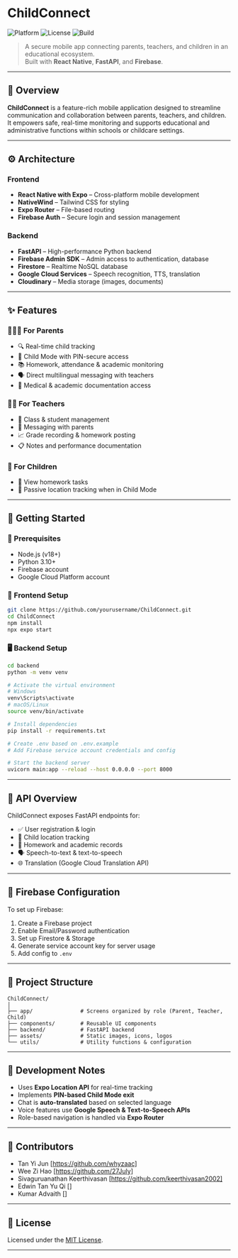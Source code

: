 
# ChildConnect

![Platform](https://img.shields.io/badge/platform-iOS%20%7C%20Android-blue)
![License](https://img.shields.io/badge/license-MIT-green)
![Build](https://img.shields.io/badge/build-passing-brightgreen)

> A secure mobile app connecting parents, teachers, and children in an educational ecosystem.  
> Built with **React Native**, **FastAPI**, and **Firebase**.

---

## 🧠 Overview

**ChildConnect** is a feature-rich mobile application designed to streamline communication and collaboration between parents, teachers, and children. It empowers safe, real-time monitoring and supports educational and administrative functions within schools or childcare settings.

---

## ⚙️ Architecture

### Frontend
- **React Native with Expo** – Cross-platform mobile development
- **NativeWind** – Tailwind CSS for styling
- **Expo Router** – File-based routing
- **Firebase Auth** – Secure login and session management

### Backend
- **FastAPI** – High-performance Python backend
- **Firebase Admin SDK** – Admin access to authentication, database
- **Firestore** – Realtime NoSQL database
- **Google Cloud Services** – Speech recognition, TTS, translation
- **Cloudinary** – Media storage (images, documents)

---

## ✨ Features

### 👨‍👩‍👧 For Parents
- 🔍 Real-time child tracking
- 🧒 Child Mode with PIN-secure access
- 📚 Homework, attendance & academic monitoring
- 🗣️ Direct multilingual messaging with teachers
- 📁 Medical & academic documentation access

### 👩‍🏫 For Teachers
- 🏫 Class & student management
- 💬 Messaging with parents
- 📈 Grade recording & homework posting
- 📋 Notes and performance documentation

### 🧒 For Children
- 📖 View homework tasks
- 📍 Passive location tracking when in Child Mode

---

## 🚀 Getting Started

### 🔧 Prerequisites

- Node.js (v18+)
- Python 3.10+
- Firebase account
- Google Cloud Platform account

### 📱 Frontend Setup

```bash
git clone https://github.com/yourusername/ChildConnect.git
cd ChildConnect
npm install
npx expo start
```

### 🖥️ Backend Setup

```bash
cd backend
python -m venv venv

# Activate the virtual environment
# Windows
venv\Scripts\activate
# macOS/Linux
source venv/bin/activate

# Install dependencies
pip install -r requirements.txt

# Create .env based on .env.example
# Add Firebase service account credentials and config

# Start the backend server
uvicorn main:app --reload --host 0.0.0.0 --port 8000
```

---

## 🔌 API Overview

ChildConnect exposes FastAPI endpoints for:

- ✅ User registration & login
- 📍 Child location tracking
- 📝 Homework and academic records
- 🗣️ Speech-to-text & text-to-speech
- 🌐 Translation (Google Cloud Translation API)

---

## 🔐 Firebase Configuration

To set up Firebase:

1. Create a Firebase project
2. Enable Email/Password authentication
3. Set up Firestore & Storage
4. Generate service account key for server usage
5. Add config to `.env`

---

## 📁 Project Structure

```
ChildConnect/
│
├── app/               # Screens organized by role (Parent, Teacher, Child)
├── components/        # Reusable UI components
├── backend/           # FastAPI backend
├── assets/            # Static images, icons, logos
└── utils/             # Utility functions & configuration
```

---

## 📝 Development Notes

- Uses **Expo Location API** for real-time tracking
- Implements **PIN-based Child Mode exit**
- Chat is **auto-translated** based on selected language
- Voice features use **Google Speech & Text-to-Speech APIs**
- Role-based navigation is handled via **Expo Router**

---

## 👥 Contributors

- Tan Yi Jun [https://github.com/whyzaac]
- Wee Zi Hao [https://github.com/27July]
- Sivaguruanathan Keerthivasan [https://github.com/keerthivasan2002]
- Edwin Tan Yu Qi []
- Kumar Advaith []



---

## 📄 License

Licensed under the [MIT License](LICENSE).

---

